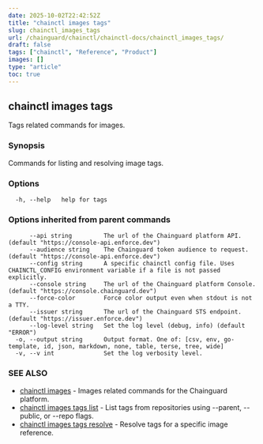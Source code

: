 ```yaml
---
date: 2025-10-02T22:42:52Z
title: "chainctl images tags"
slug: chainctl_images_tags
url: /chainguard/chainctl/chainctl-docs/chainctl_images_tags/
draft: false
tags: ["chainctl", "Reference", "Product"]
images: []
type: "article"
toc: true
---
```

## chainctl images tags

Tags related commands for images.

### Synopsis

Commands for listing and resolving image tags.

### Options

```
  -h, --help   help for tags
```

### Options inherited from parent commands

```
      --api string         The url of the Chainguard platform API. (default "https://console-api.enforce.dev")
      --audience string    The Chainguard token audience to request. (default "https://console-api.enforce.dev")
      --config string      A specific chainctl config file. Uses CHAINCTL_CONFIG environment variable if a file is not passed explicitly.
      --console string     The url of the Chainguard platform Console. (default "https://console.chainguard.dev")
      --force-color        Force color output even when stdout is not a TTY.
      --issuer string      The url of the Chainguard STS endpoint. (default "https://issuer.enforce.dev")
      --log-level string   Set the log level (debug, info) (default "ERROR")
  -o, --output string      Output format. One of: [csv, env, go-template, id, json, markdown, none, table, terse, tree, wide]
  -v, --v int              Set the log verbosity level.
```

### SEE ALSO

* [chainctl images](/chainguard/chainctl/chainctl-docs/chainctl_images/)	 - Images related commands for the Chainguard platform.
* [chainctl images tags list](/chainguard/chainctl/chainctl-docs/chainctl_images_tags_list/)	 - List tags from repositories using --parent, --public, or --repo flags.
* [chainctl images tags resolve](/chainguard/chainctl/chainctl-docs/chainctl_images_tags_resolve/)	 - Resolve tags for a specific image reference.

